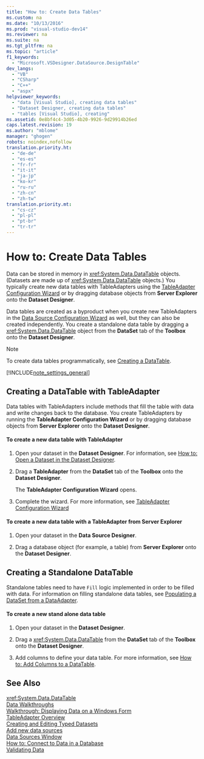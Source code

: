 ```yaml
---
title: "How to: Create Data Tables"
ms.custom: na
ms.date: "10/13/2016"
ms.prod: "visual-studio-dev14"
ms.reviewer: na
ms.suite: na
ms.tgt_pltfrm: na
ms.topic: "article"
f1_keywords: 
  - "Microsoft.VSDesigner.DataSource.DesignTable"
dev_langs: 
  - "VB"
  - "CSharp"
  - "C++"
  - "aspx"
helpviewer_keywords: 
  - "data [Visual Studio], creating data tables"
  - "Dataset Designer, creating data tables"
  - "tables [Visual Studio], creating"
ms.assetid: 0e8bf4c4-3d05-4b20-9926-9d29914b26ed
caps.latest.revision: 19
ms.author: "mblome"
manager: "ghogen"
robots: noindex,nofollow
translation.priority.ht: 
  - "de-de"
  - "es-es"
  - "fr-fr"
  - "it-it"
  - "ja-jp"
  - "ko-kr"
  - "ru-ru"
  - "zh-cn"
  - "zh-tw"
translation.priority.mt: 
  - "cs-cz"
  - "pl-pl"
  - "pt-br"
  - "tr-tr"
---
```

# How to: Create Data Tables
Data can be stored in memory in <xref:System.Data.DataTable> objects. (Datasets are made up of <xref:System.Data.DataTable> objects.) You typically create new data tables with TableAdapters using the [TableAdapter Configuration Wizard](../Topic/TableAdapter%20Configuration%20Wizard.md) or by dragging database objects from **Server Explorer** onto the **Dataset Designer**.  
  
 Data tables are created as a byproduct when you create new TableAdapters in the [Data Source Configuration Wizard](../datatools/media/data-source-configuration-wizard.png) as well, but they can also be created independently. You create a standalone data table by dragging a <xref:System.Data.DataTable> object from the **DataSet** tab of the **Toolbox** onto the **Dataset Designer**.  
  
> [!NOTE]
>  To create data tables programmatically, see [Creating a DataTable](../Topic/Creating%20a%20DataTable.md).  
  
 [!INCLUDE[note_settings_general](../datatools/includes/note_settings_general_md.md)]  
  
## Creating a DataTable with TableAdapter  
 Data tables with TableAdapters include methods that fill the table with data and write changes back to the database. You create TableAdapters by running the **TableAdapter Configuration Wizard** or by dragging database objects from **Server Explorer** onto the **Dataset Designer**.  
  
#### To create a new data table with TableAdapter  
  
1.  Open your dataset in the **Dataset Designer**. For information, see [How to: Open a Dataset in the Dataset Designer](../Topic/How%20to:%20Open%20a%20Dataset%20in%20the%20Dataset%20Designer.md).  
  
2.  Drag a **TableAdapter** from the **DataSet** tab of the **Toolbox** onto the **Dataset Designer**.  
  
     The **TableAdapter Configuration Wizard** opens.  
  
3.  Complete the wizard. For more information, see [TableAdapter Configuration Wizard](../Topic/TableAdapter%20Configuration%20Wizard.md)  
  
#### To create a new data table with a TableAdapter from Server Explorer  
  
1.  Open your dataset in the **Data Source Designer**.  
  
2.  Drag a database object (for example, a table) from **Server Explorer** onto the **Dataset Designer**.  
  
## Creating a Standalone DataTable  
 Standalone tables need to have `Fill` logic implemented in order to be filled with data. For information on filling standalone data tables, see [Populating a DataSet from a DataAdapter](../Topic/Populating%20a%20DataSet%20from%20a%20DataAdapter.md).  
  
#### To create a new stand alone data table  
  
1.  Open your dataset in the **Dataset Designer**.  
  
2.  Drag a <xref:System.Data.DataTable> from the **DataSet** tab of the **Toolbox** onto the **Dataset Designer**.  
  
3.  Add columns to define your data table. For more information, see [How to: Add Columns to a DataTable](../Topic/How%20to:%20Add%20Columns%20to%20a%20DataTable.md).  
  
## See Also  
 <xref:System.Data.DataTable>   
 [Data Walkthroughs](../Topic/Data%20Walkthroughs.md)   
 [Walkthrough: Displaying Data on a Windows Form](../datatools/walkthrough--displaying-data-on-a-windows-form.md)   
 [TableAdapter Overview](../datatools/tableadapter-overview.md)   
 [Creating and Editing Typed Datasets](../datatools/creating-and-editing-typed-datasets.md)   
 [Add new data sources](../datatools/add-new-data-sources.md)   
 [Data Sources Window](../Topic/Data%20Sources%20Window.md)   
 [How to: Connect to Data in a Database](../datatools/how-to--connect-to-data-in-a-database.md)   
 [Validating Data](../Topic/Validating%20Data.md)
